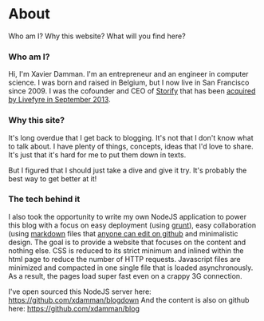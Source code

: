 # About
Who am I? Why this website? What will you find here?

### Who am I?
Hi, I'm Xavier Damman. I'm an entrepreneur and an engineer in computer science. I was born and raised in Belgium, but I now live in San Francisco since 2009. I was the cofounder and CEO of [Storify](http://storify.com) that has been [acquired by Livefyre in September 2013](http://storify.com/storify/storify-acquired-by-livefyre). 

### Why this site?
It's long overdue that I get back to blogging. It's not that I don't know what to talk about. I have plenty of things, concepts, ideas that I'd love to share. It's just that it's hard for me to put them down in texts.

But I figured that I should just take a dive and give it try. It's probably the best way to get better at it!

### The tech behind it
I also took the opportunity to write my own NodeJS application to power this blog with a focus on easy deployment (using [grunt](http://gruntjs.com)), easy collaboration (using [markdown](http://en.wikipedia.org/wiki/Markdown) files that [anyone can edit on github](https://github.com/xdamman/blog) and minimalistic design. The goal is to provide a website that focuses on the content and nothing else. CSS is reduced to its strict minimum and inlined within the html page to reduce the number of HTTP requests. Javascript files are minimized and compacted in one single file that is loaded asynchronously. As a result, the pages load super fast even on a crappy 3G connection. 

I've open sourced this NodeJS server here: https://github.com/xdamman/blogdown
And the content is also on github here: https://github.com/xdamman/blog

